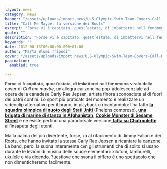 ```yaml
---
layout: news
category: News
banner: "/assets/uploads/import.news/U.S-Olympic-Swim-Team-Covers-Call-Me-Maybe.jpeg"
title: "Call Me Maybe: la versione dei Roots"
excerpt: "Forse vi è capitato, quest’estate, di imbattervi nell fenomeno virale delle cover di Call me maybe, un’allegra canzoncina pop-adolescenziale ad opera della canadese Carly Rae Jepsen, artista finora sconosciuta al di fuori dei patrii confini. Lo sport più praticato del momento è realizzare un videoclip alternativo per il brano, in playback o ricantandolo: l’ha fatto [&hellip"
quote: ""
description: "Forse vi è capitato, quest’estate, di imbattervi nell fenomeno virale delle cover di Call me maybe, un’allegra canzoncina pop-adolescenziale ad opera della canadese Carly Rae Jepsen, artista finora sconosciuta al di fuori dei patrii confini. Lo sport più praticato del momento è realizzare un videoclip alternativo per il brano, in playback o ricantandolo: l’ha fatto [&hellip"
keywords: ""
date: 2012-08-13T00:00:00.000+01:00
author: "Marta Blumi Tripodi"
cover: "/assets/uploads/import.news/U.S-Olympic-Swim-Team-Covers-Call-Me-Maybe.jpeg"
pagination:
  enabled: true

---
```


Forse vi è capitato, quest’estate, di imbattervi nell fenomeno virale delle cover di _Call me maybe_, un’allegra canzoncina pop-adolescenziale ad opera della canadese Carly Rae Jepsen, artista finora sconosciuta al di fuori dei patrii confini. Lo sport più praticato del momento è realizzare un videoclip alternativo per il brano, in playback o ricantandolo: l’ha fatto [**la squadra olimpica di nuoto degli Stati Uniti** ](https://www.youtube.com/watch?v=YPIA7mpm1wU "http://www.youtube.com/watch?v=YPIA7mpm1wU")(Phelphs compreso), [**una brigata di marine di stanza in Afghanistan**](https://www.youtube.com/watch?v=R2ySHSTEzjQ&feature=fvst "http://www.youtube.com/watch?v=R2ySHSTEzjQ&feature=fvst"), [**Cookie Monster di Sesame Street**](https://www.youtube.com/watch?v=-qTIGg3I5y8&feature=fvst "http://www.youtube.com/watch?v=-qTIGg3I5y8&feature=fvst") e ne esiste perfino una paradossale versione[ **fatta su Chatroulette**](https://www.youtube.com/watch?v=YCiY1y3uJ3o&feature=player%5Fembedded "http://www.youtube.com/watch?v=YCiY1y3uJ3o&feature=player_embedded") all’insaputa degli utenti.

Ma la palma del più divertente, forse, va al rifacimento di Jimmy Fallon e dei Roots, che hanno invitato la stessa Carly Rae Jepsen a ricantare la canzone. La band, però, la suona interamente con gli strumenti che di solito si usano durante le lezioni di musica delle scuole elementari: xilofoni, tamburelli, ukulele e via dicendo. ?uestlove che suona il piffero è uno spettacolo che non dimenticheremo facilmente.